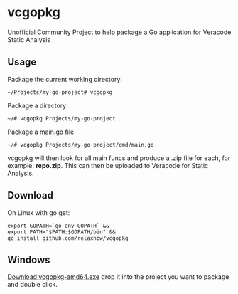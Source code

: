 # vcgopkg
Unofficial Community Project to help package a Go application for Veracode Static Analysis

## Usage

Package the current working directory:
```
~/Projects/my-go-project# vcgopkg
```

Package a directory:
```
~/# vcgopkg Projects/my-go-project
```

Package a main.go file
```
~/# vcgopkg Projects/my-go-project/cmd/main.go
```
vcgopkg will then look for all main funcs and produce a .zip file for each, for example: **repo.zip**. 
This can then be uploaded to Veracode for Static Analysis.

## Download

On Linux with go get:
```
export GOPATH=`go env GOPATH` &&
export PATH="$PATH:$GOPATH/bin" &&
go install github.com/relaxnow/vcgopkg
```

## Windows

[Download vcgopkg-amd64.exe](https://github.com/relaxnow/vcgopkg/releases/download/v0.0.9/vcgopkg-amd64.exe) drop it into the project you want to package and double click.
